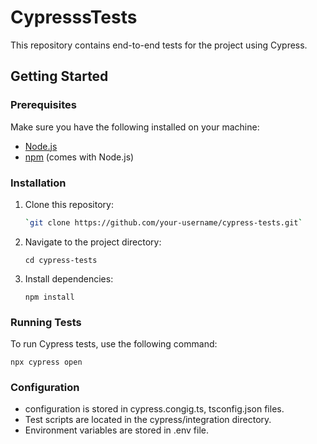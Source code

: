 # CypresssTests

This repository contains end-to-end tests for the project using Cypress.

## Getting Started

### Prerequisites

Make sure you have the following installed on your machine:

- [Node.js](https://nodejs.org/)
- [npm](https://www.npmjs.com/) (comes with Node.js)

### Installation

1. Clone this repository:

   ```bash
   `git clone https://github.com/your-username/cypress-tests.git`

2. Navigate to the project directory:

   `cd cypress-tests`

3. Install dependencies:

   `npm install`

### Running Tests

To run Cypress tests, use the following command:

   `npx cypress open`

### Configuration

-  configuration is stored in cypress.congig.ts, tsconfig.json files.
- Test scripts are located in the cypress/integration directory.
- Environment variables are stored in .env file.
